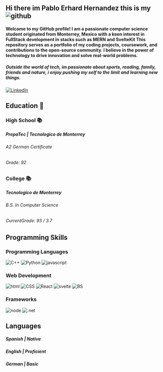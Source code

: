 ## Hi there im Pablo Erhard Hernandez this is my ![github](https://img.shields.io/badge/GitHub-000000?style=for-the-badge&logo=GitHub&logoColor=white)
#### Welcome to my GitHub profile! I am a passionate computer science student originated from Monterrey, Mexico with a keen interest in FullStack development in stacks such as MERN and SvelteKit This repository serves as a portfolio of my coding projects, coursework, and contributions to the open-source community. I believe in the power of technology to drive innovation and solve real-world problems.

##### Outside the world of tech, im passionate about sports, reading, family, friends and nature, i enjoy pushing my self to the limit and learning new things.

[![LinkedIn](https://img.shields.io/badge/LinkedIn-Connect-blue?style=for-the-badge&logo=LinkedIn&logoColor=white)](https://www.linkedin.com/in/pablo-erhard-hern%C3%A1ndez-516263250/)

## Education 🏫
### High School 📚
##### PrepaTec | Tecnologico de Monterrey
###### A2 German Certificate 
###### Grade: 92
### College 📚 
##### Tecnologico de Monterrey 
###### B.S. In Computer Science
###### CurrentGrade: 93 / 3.7

## Programming Skills
### Programming Languages
![C++](https://img.shields.io/badge/C++-blue?style=for-the-badge&logo=c%2B%2B&logoColor=white) ![Python](https://img.shields.io/badge/Python-3776AB?style=for-the-badge&logo=python&logoColor=white) ![javascript](https://img.shields.io/badge/JavaScript-F7DF1E?style=for-the-badge&logo=javascript&logoColor=black)
### Web Development
![html](https://img.shields.io/badge/HTML-239120?style=for-the-badge&logo=html5&logoColor=white) ![CSS](https://img.shields.io/badge/CSS-239120?&style=for-the-badge&logo=css3&logoColor=white) ![React](https://img.shields.io/badge/React-20232A?style=for-the-badge&logo=react&logoColor=61DAFB) ![svelte](https://img.shields.io/badge/Svelte-4A4A55?style=for-the-badge&logo=svelte&logoColor=FF3E00) ![BS](https://img.shields.io/badge/Bootstrap-563D7C?style=for-the-badge&logo=bootstrap&logoColor=white)
### Frameworks
![node](https://img.shields.io/badge/Node.js-43853D?style=for-the-badge&logo=node.js&logoColor=whit) ![.net](https://img.shields.io/badge/.NET-5C2D91?style=for-the-badge&logo=.net&logoColor=white)

## Languages
##### Spanish | Native
##### English | Proficient 
##### German  | Basic 

<!--
**pabloerhard/PabloErhard** is a ✨ _special_ ✨ repository because its `README.md` (this file) appears on your GitHub profile.

Here are some ideas to get you started:

- 🔭 I’m currently working on ...
- 🌱 I’m currently learning ...
- 👯 I’m looking to collaborate on ...
- 🤔 I’m looking for help with ...
- 💬 Ask me about ...
- 📫 How to reach me: ...
- 😄 Pronouns: ...
- ⚡ Fun fact: ...
-->
